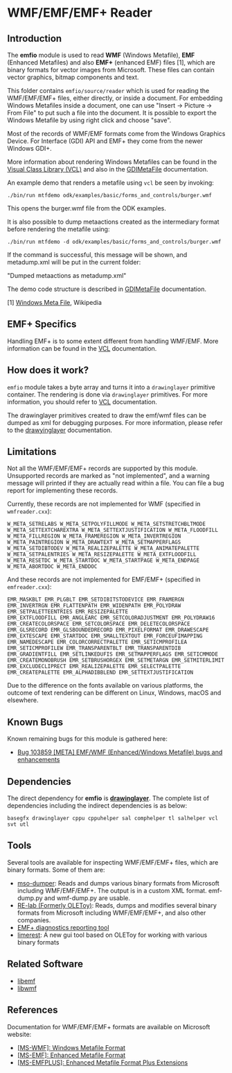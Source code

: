 # WMF/EMF/EMF+ Reader

## Introduction
The **emfio** module is used to read **WMF** (Windows Metafile), **EMF**
(Enhanced Metafiles) and also **EMF+** (enhanced EMF) files [1], which are
binary formats for vector images from Microsoft. These files can contain vector
graphics, bitmap components and text.

This folder contains `emfio/source/reader` which is used for reading the
WMF/EMF/EMF+ files, either directly, or inside a document. For embedding Windows
Metafiles inside a document, one can use "Insert -> Picture -> From File" to put
such a file into the document. It is possible to export the Windows Metafile
by using right click and choose "save".

Most of the records of WMF/EMF formats come from the Windows Graphics Device.
For Interface (GDI) API and EMF+ they come from the newer Windows GDI+.

More information about rendering Windows Metafiles can be found in the
[Visual Class Library (VCL)](../vcl) and also in the
[GDIMetaFile](../vcl/README.GDIMetaFile) documentation.

An example demo that renders a metafile using `vcl` be seen by invoking:

    ./bin/run mtfdemo odk/examples/basic/forms_and_controls/burger.wmf

This opens the burger.wmf file from the ODK examples.

It is also possible to dump metaactions created as the intermediary format
before rendering the metafile using:

    ./bin/run mtfdemo -d odk/examples/basic/forms_and_controls/burger.wmf

If the command is successful, this message will be shown, and metadump.xml will
be put in the current folder:

"Dumped metaactions as metadump.xml"

The demo code structure is described in [GDIMetaFile](../vcl/README.GDIMetaFile)
documentation.

[1] [Windows Meta File](https://en.wikipedia.org/wiki/Windows\_Metafile),
Wikipedia

## EMF+ Specifics
Handling EMF+ is to some extent different from handling WMF/EMF. More
information can be found in the [VCL](../vcl)
documentation.

## How does it work?
`emfio` module takes a byte array and turns it into a `drawinglayer` primitive container. The rendering is done via `drawinglayer` primitives. For more information, you should refer to [VCL](../vcl) documentation.

The drawinglayer primitives created to draw the emf/wmf files can be dumped as
xml for debugging purposes. For more information, please refer to the
[drawyinglayer](../drawyinglayer) documentation.

## Limitations
Not all the WMF/EMF/EMF+ records are supported by this module. Unsupported
records are marked as "not implemented", and a warning message will printed
if they are actually read within a file. You can file a bug report for
implementing these records.

Currently, these records are not implemented for WMF (specified in
`wmfreader.cxx`):

```
W_META_SETRELABS W_META_SETPOLYFILLMODE W_META_SETSTRETCHBLTMODE
W_META_SETTEXTCHAREXTRA W_META_SETTEXTJUSTIFICATION W_META_FLOODFILL
W_META_FILLREGION W_META_FRAMEREGION W_META_INVERTREGION
W_META_PAINTREGION W_META_DRAWTEXT W_META_SETMAPPERFLAGS
W_META_SETDIBTODEV W_META_REALIZEPALETTE W_META_ANIMATEPALETTE
W_META_SETPALENTRIES W_META_RESIZEPALETTE W_META_EXTFLOODFILL
W_META_RESETDC W_META_STARTDOC W_META_STARTPAGE W_META_ENDPAGE
W_META_ABORTDOC W_META_ENDDOC
```

And these records are not implemented for EMF/EMF+ (specified in `emfreader.cxx`):

```
EMR_MASKBLT EMR_PLGBLT EMR_SETDIBITSTODEVICE EMR_FRAMERGN
EMR_INVERTRGN EMR_FLATTENPATH EMR_WIDENPATH EMR_POLYDRAW
EMR_SETPALETTEENTRIES EMR_RESIZEPALETTE
EMR_EXTFLOODFILL EMR_ANGLEARC EMR_SETCOLORADJUSTMENT EMR_POLYDRAW16
EMR_CREATECOLORSPACE EMR_SETCOLORSPACE EMR_DELETECOLORSPACE
EMR_GLSRECORD EMR_GLSBOUNDEDRECORD EMR_PIXELFORMAT EMR_DRAWESCAPE
EMR_EXTESCAPE EMR_STARTDOC EMR_SMALLTEXTOUT EMR_FORCEUFIMAPPING
EMR_NAMEDESCAPE EMR_COLORCORRECTPALETTE EMR_SETICMPROFILEA
EMR_SETICMPROFILEW EMR_TRANSPARENTBLT EMR_TRANSPARENTDIB
EMR_GRADIENTFILL EMR_SETLINKEDUFIS EMR_SETMAPPERFLAGS EMR_SETICMMODE
EMR_CREATEMONOBRUSH EMR_SETBRUSHORGEX EMR_SETMETARGN EMR_SETMITERLIMIT
EMR_EXCLUDECLIPRECT EMR_REALIZEPALETTE EMR_SELECTPALETTE
EMR_CREATEPALETTE EMR_ALPHADIBBLEND EMR_SETTEXTJUSTIFICATION
```

Due to the difference on the fonts available on various platforms, the outcome
of text rendering can be different on Linux, Windows, macOS and elsewhere.

## Known Bugs
Known remaining bugs for this module is gathered here:

* [Bug 103859 \[META\] EMF/WMF (Enhanced/Windows Metafile) bugs and
enhancements](https://bugs.documentfoundation.org/show\_bug.cgi?id=103859)

## Dependencies
The direct dependency for **emfio** is [**drawinglayer**](../drawinglayer). The
complete list of dependencies including the indirect dependencies is as below:
```
basegfx drawinglayer cppu cppuhelper sal comphelper tl salhelper vcl svt utl
```

## Tools
Several tools are available for inspecting WMF/EMF/EMF+ files, which are binary
formats. Some of them are:

* [mso-dumper](https://git.libreoffice.org/mso-dumper/): Reads and dumps various
  binary formats from Microsoft including WMF/EMF/EMF+. The output is in a
  custom XML format. emf-dump.py and wmf-dump.py are usable.
* [RE-lab (Formerly OLEToy)](https://github.com/renyxa/re-lab): Reads, dumps and
modifies several binary formats from Microsoft including WMF/EMF/EMF+, and also
other companies.
* [EMF+ diagnostics reporting tool](https://github.com/chrissherlock/emfplus-decoder)
* [limerest](https://gitlab.com/re-lab-project/limerest): A new gui tool based
on OLEToy for working with various binary formats

## Related Software
* [libemf](http://libemf.sourceforge.net/)
* [libwmf](https://github.com/caolanm/libwmf)

## References
Documentation for WMF/EMF/EMF+ formats are available on Microsoft website:

* [\[MS-WMF\]: Windows Metafile Format](https://docs.microsoft.com/en-us/openspecs/windows\_protocols/ms-wmf/4813e7fd-52d0-4f42-965f-228c8b7488d2)
* [\[MS-EMF\]: Enhanced Metafile Format](https://docs.microsoft.com/en-us/openspecs/windows\_protocols/ms-emf/91c257d7-c39d-4a36-9b1f-63e3f73d30ca)
* [\[MS-EMFPLUS\]: Enhanced Metafile Format Plus Extensions](https://docs.microsoft.com/en-us/openspecs/windows\_protocols/ms-emfplus/5f92c789-64f2-46b5-9ed4-15a9bb0946c6)
